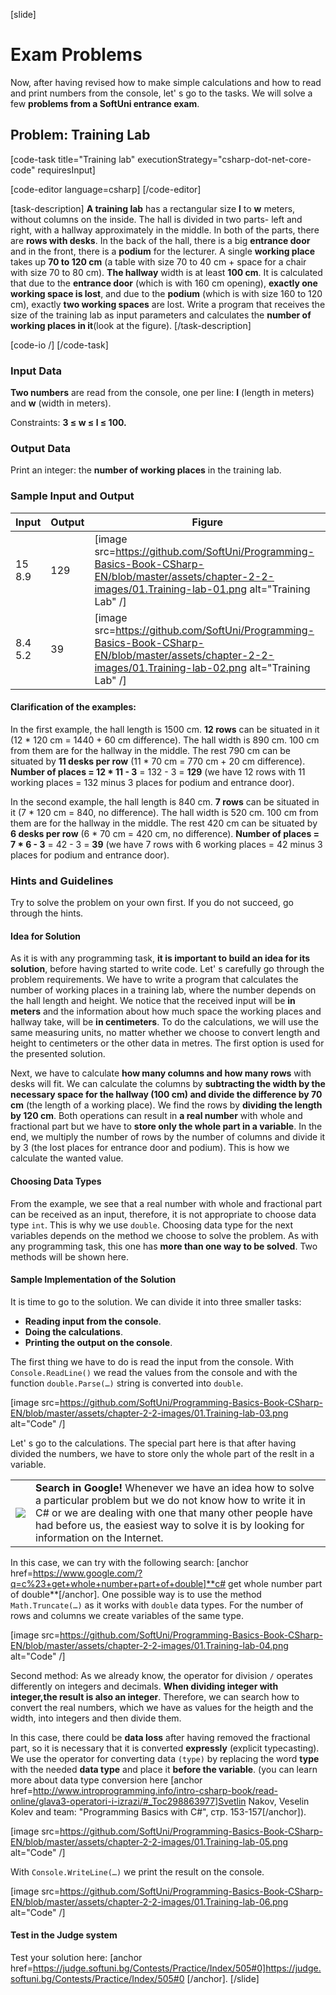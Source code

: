 [slide]
# Exam Problems

Now, after having revised how to make simple calculations and how to read and print numbers from the console, let' s go to the tasks. We will solve a few **problems from a SoftUni entrance exam**.

## Problem: Training Lab

[code-task title="Training lab" executionStrategy="csharp-dot-net-core-code" requiresInput]

[code-editor language=csharp]
[/code-editor]

[task-description]
**A training lab** has a rectangular size **l** to **w** meters, without columns on the inside. The hall is divided in two parts- left and right, with a hallway approximately in the middle. In both of the parts, there are **rows with desks**. In the back of the hall, there is a big **entrance door** and in the front, there is a **podium** for the lecturer. A single **working place** takes up **70 to 120 cm** (a table with size 70 to 40 cm + space for a chair with size 70 to 80 cm). **The hallway** width is at least **100 cm**. It is calculated that due to the **entrance door** (which is with 160 cm opening), **exactly one working space is lost**, and due to the **podium** (which is with size 160 to 120 cm), exactly **two working spaces** are lost. Write a program that receives the size of the training lab as input parameters and calculates the **number of working places in it**(look at the figure).
[/task-description]

[code-io /]
[/code-task]

### Input Data

**Two numbers** are read from the console, one per line: **l** (length in meters) and **w** (width in meters).

Constraints: **3 ≤ w ≤ l ≤ 100.**

### Output Data

Print an integer: the **number of working places** in the training lab.

### Sample Input and Output

|   Input   | Output | Figure |
|-----------|--------|--------|
|15<br>8.9  |  129   | [image src=https://github.com/SoftUni/Programming-Basics-Book-CSharp-EN/blob/master/assets/chapter-2-2-images/01.Training-lab-01.png alt="Training Lab" /] |
|8.4<br>5.2 |  39    | [image src=https://github.com/SoftUni/Programming-Basics-Book-CSharp-EN/blob/master/assets/chapter-2-2-images/01.Training-lab-02.png alt="Training Lab" /] |

#### Clarification of the examples:

In the first example, the hall length is 1500 cm. **12 rows** can be situated in it (12 * 120 cm = 1440 + 60 cm difference). The hall width is 890 cm. 100 cm from them are for the hallway in the middle. The rest 790 cm can be situated by **11 desks per row** (11 * 70 cm = 770 cm + 20 cm difference). **Number of places = 12 * 11 - 3** = 132 - 3 = **129** (we have 12 rows with 11 working places = 132 minus 3 places for podium and entrance door).

In the second example, the hall length is 840 cm. **7 rows** can be situated in it (7 * 120 cm = 840, no difference). The hall width is 520 cm. 100 cm from them are for the hallway in the middle. The rest 420 cm can be situated by **6 desks per row** (6 * 70 cm = 420 cm, no difference). **Number of places = 7 * 6 - 3** = 42 - 3 = **39** (we have 7 rows with 6 working places = 42 minus 3 places for podium and entrance door).

### Hints and Guidelines

Try to solve the problem on your own first. If you do not succeed, go through the hints.

#### Idea for Solution

As it is with any programming task, **it is important to build an idea for its solution**, before having started to write code. Let' s carefully go through the problem requirements. We have to write a program that calculates the number of working places in a training lab, where the number depends on the hall length and height. We notice that the received input will be **in meters** and the information about how much space the working places and hallway take, will be **in centimeters**. To do the calculations, we will use the same measuring units, no matter whether we choose to convert length and height to centimeters or the other data in metres. The first option is used for the presented solution.  

Next, we have to calculate **how many columns and how many rows** with desks will fit. We can calculate the columns by **subtracting the width by the necessary space for the hallway (100 cm) and divide the difference by 70 cm** (the length of a working place). We find the rows by **dividing the length by 120 cm**. Both operations can result in **a real number** with whole and fractional part but we have to **store only the whole part in a variable**. In the end, we multiply the number of rows by the number of columns and divide it by 3 (the lost places for entrance door and podium). This is how we calculate the wanted value.

#### Choosing Data Types

From the example, we see that a real number with whole and fractional part can be received as an input, therefore, it is not appropriate to choose data type `int`. This is why we use `double`. Choosing data type for the next variables depends on the method we choose to solve the problem. As with any programming task, this one has **more than one way to be solved**. Two methods will be shown here.

#### Sample Implementation of the Solution

It is time to go to the solution. We can divide it into three smaller tasks:
- **Reading input from the console**.
- **Doing the calculations**.
- **Printing the output on the console**.

The first thing we have to do is read the input from the console. With `Console.ReadLine()` we read the values from the console and with the function `double.Parse(…)` string is converted into `double`.

[image src=https://github.com/SoftUni/Programming-Basics-Book-CSharp-EN/blob/master/assets/chapter-2-2-images/01.Training-lab-03.png alt="Code" /]

Let' s go to the calculations. The special part here is that after having divided the numbers, we have to store only the whole part of the reslt in a variable.

<table><tr><td><img src="https://github.com/SoftUni/Programming-Basics-Book-CSharp-EN/blob/master/assets/alert-icon.png" style="max-width:50px" /></td><td><b>Search in Google!</b> Whenever we have an idea how to solve a particular problem but we do not know how to write it in C# or we are dealing with one that many other people have had before us, the easiest way to solve it is by looking for information on the Internet.</td></tr></table>

In this case, we can try with the following search: [anchor href=https://www.google.com/?q=c%23+get+whole+number+part+of+double]**c# get whole number part of double**[/anchor]. One possible way is to use the method `Math.Truncate(…)` as it works with `double` data types. For the number of rows and columns we create variables of the same type.

[image src=https://github.com/SoftUni/Programming-Basics-Book-CSharp-EN/blob/master/assets/chapter-2-2-images/01.Training-lab-04.png alt="Code" /]

Second method: As we already know, the operator for division `/` operates differently on integers and decimals. **When dividing integer with integer,the result is also an integer**. Therefore, we can search how to convert the real numbers, which we have as values for the heigth and the width, into integers and then divide them.

In this case, there could be **data loss** after having removed the fractional part, so it is necessary that it is converted **expressly** (explicit typecasting). We use the operator for converting data `(type)` by replacing the word **type** with the needed **data type** and place it **before the variable**. (you can learn more about data type conversion here [anchor href=http://www.introprogramming.info/intro-csharp-book/read-online/glava3-operatori-i-izrazi/#_Toc298863977]Svetlin Nakov, Veselin Kolev and team: "Programming Basics with C#", стр. 153-157[/anchor]).

[image src=https://github.com/SoftUni/Programming-Basics-Book-CSharp-EN/blob/master/assets/chapter-2-2-images/01.Training-lab-05.png alt="Code" /]

With `Console.WriteLine(…)` we print the result on the console.

[image src=https://github.com/SoftUni/Programming-Basics-Book-CSharp-EN/blob/master/assets/chapter-2-2-images/01.Training-lab-06.png alt="Code" /]

#### Test in the Judge system

Test your solution here: [anchor href=https://judge.softuni.bg/Contests/Practice/Index/505#0]https://judge.softuni.bg/Contests/Practice/Index/505#0
[/anchor].
[/slide]
